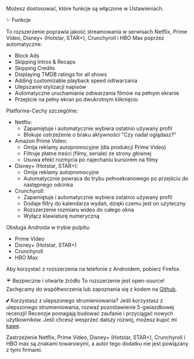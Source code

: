 Możesz dostosować, które funkcje są włączone w Ustawieniach.

✨ Funkcje

To rozszerzenie poprawia jakość streamowania w serwisach Netflix, Prime Video, Disney+ (Hotstar, STAR+), Crunchyroll i HBO Max poprzez automatyczne:
<ul>
<li>Block Ads</li>
<li>Skipping Intros & Recaps</li>
<li>Skipping Credits</li>
<li>Displaying TMDB ratings for all shows</li>
<li>Adding customizable playback speed odtwarzania</li>
<li>Ulepszanie stylizacji napisów</li>
<li>Automatyczne uruchamianie odtwarzania filmów na pełnym ekranie</li>
<li>Przejście na pełny ekran po dwukrotnym kliknięciu</li>
</ul>

Platforma-Cechy szczególne:
<ul>
<li>Netflix:
  <ul>
    <li>Zapamiętuje i automatycznie wybiera ostatnio używany profil</li>
    <li>Blokuje ostrzeżenie o braku aktywności "Czy nadal oglądasz?"</li>
  </ul>
</li>

<li>Amazon Prime Video:
  <ul>
    <li>Omija reklamy autopromocyjne (dla produkcji Prime Video)</li>
    <li>Filtruje płatne treści (filmy, seriale) ze strony głównej</li>
    <li>Usuwa efekt rozmycia po najechaniu kursorem na filmy</li>
  </ul>
</li>

<li>Disney+ (Hotstar, STAR+):
  <ul>
    <li>Omija reklamy autopromocyjne</li>
    <li>Automatycznie powraca do trybu pełnoekranowego po przejściu do następnego odcinka</li>
  </ul>
</li>

<li>Crunchyroll:
  <ul>
    <li>Zapamiętuje i automatycznie wybiera ostatnio używany profil</li>
    <li>Dodaje filtry do kalendarza wydań, dzięki czemu jest on użyteczny</li>
    <li>Rozszerzenie rozmiaru wideo do całego okna</li>
    <li>Wyłącz klawiaturę numeryczną</li>
  </ul>
</li>
</ul>

Obsługa Androida w trybie pulpitu:
<ul>
<li>Prime Video</li>
<li>Disney+ (Hotstar, STAR+)</li>
<li>Crunchyroll</li>
<li>HBO Max</li>
</ul>
Aby korzystać z rozszerzenia na telefonie z Androidem, pobierz Firefox.

☔ Bezpieczne i otwarte źródło
To rozszerzenie jest open-source! Zachęcamy do współtworzenia lub zapoznania się z kodem na <a href='https://github.com/Dreamlinerm/Netflix-Prime-Auto-Skip' target='_blank'>Github</a>.

💕 Korzystasz z ulepszonego strumieniowania? 
Jeśli korzystasz z ulepszonego strumieniowania, rozważ pozostawienie 5-gwiazdkowej recenzji! Recenzje pomagają budować zaufanie i przyciągać nowych użytkowników.
Jeśli chcesz wesprzeć dalszy rozwój, możesz kupić mi <a href='https://github.com/sponsors/Dreamlinerm' target='_blank'>kawę</a>.

Zastrzeżenie
Netflix, Prime Video, Disney+ (Hotstar, STAR+), Crunchyroll i HBO max są znakami towarowymi, a autor tego dodatku nie jest powiązany z tymi firmami.